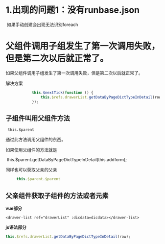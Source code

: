 # 1.出现的问题1：没有runbase.json

​		如果手动创建会出现无法识别foreach

# 父组件调用子组发生了第一次调用失败，但是第二次以后就正常了。

如果父组件调用子组发生了第一次调用失败，但是第二次以后就正常了。

解决方案

~~~js
			this.$nextTick(function () {
				this.$refs.drawerList.getDataByPageDictTypeInDetail(row);
			});
~~~

## 子组件叫用父组件方法

~~~vue
 this.$parent
~~~

通过此方法调用父组件的东西。

如果使用父组件的方法就是

​       this.$parent.getDataByPageDictTypeInDetail(this.addform);

同样也可以获取父亲的父亲

~~~js
     this.$parent.$parent
~~~

## 父亲组件获取子组件的方法或者元素

**vue部分**

~~~vue
<drawer-list ref="drawerList" :dicdata=dicdata></drawer-list>
~~~

**js语法部分**

~~~js
this.$refs.drawerList.getDataByPageDictTypeInDetail(row);
~~~



